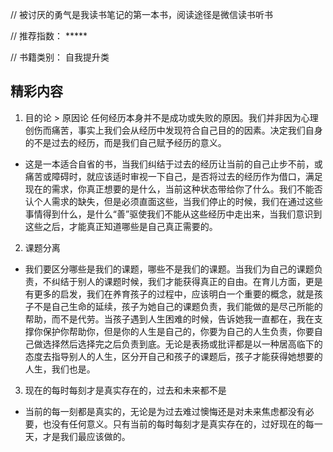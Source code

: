 // 被讨厌的勇气是我读书笔记的第一本书，阅读途径是微信读书听书

// 推荐指数： *****

// 书籍类别： 自我提升类


## 精彩内容
1. 目的论 > 原因论
任何经历本身并不是成功或失败的原因。我们并非因为心理创伤而痛苦，事实上我们会从经历中发现符合自己目的的因素。决定我们自身的不是过去的经历，而是我们自己赋予经历的意义。

* 这是一本适合自省的书，当我们纠结于过去的经历让当前的自己止步不前，或痛苦或障碍时，就应该适时审视一下自己，是否将过去的经历作为借口，满足现在的需求，你真正想要的是什么，当前这种状态带给你了什么。我们不能否认个人需求的缺失，但是必须直面这些，当我们停止的时候，我们在通过这些事情得到什么，是什么“善”驱使我们不能从这些经历中走出来，当我们意识到这些之后，才能真正知道哪些是自己真正需要的。

2. 课题分离

* 我们要区分哪些是我们的课题，哪些不是我们的课题。当我们为自己的课题负责，不纠结于别人的课题时候，我们才能获得真正的自由。在育儿方面，更是有更多的启发，我们在养育孩子的过程中，应该明白一个重要的概念，就是孩子不是自己生命的延续，孩子为她自己的课题负责，我们能做的是尽己所能的帮助，而不是代劳。当孩子遇到人生困难的时候，告诉她我一直都在，我在支撑你保护你帮助你，但是你的人生是自己的，你要为自己的人生负责，你要自己做选择然后选择完之后负责到底。无论是表扬或批评都是以一种居高临下的态度去指导别人的人生，区分开自己和孩子的课题后，孩子才能获得她想要的人生，我们也是。

3. 现在的每时每刻才是真实存在的，过去和未来都不是

* 当前的每一刻都是真实的，无论是为过去难过懊悔还是对未来焦虑都没有必要，也没有任何意义。只有当前的每时每刻才是真实存在的，过好现在的每一天，才是我们最应该做的。
